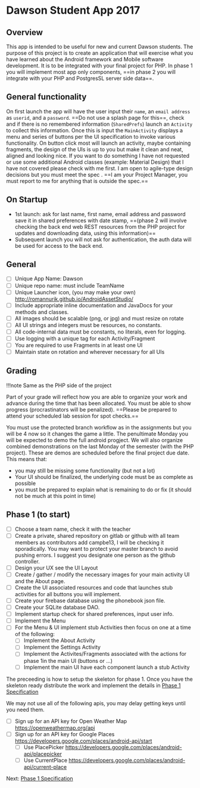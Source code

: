 # Dawson Student App  2017

## Overview
This app is intended to be useful for new and current Dawson students. The purpose of this project is to create an application that will exercise what you have learned about the Android framework  and Mobile software development. It is to be integrated with your final project for PHP. In phase 1 you will implement most app only components, ==in phase 2 you will integrate with your PHP and PostgresSL server side data==.    
## General functionality
On first launch the app will have the user input their `name`, an `email address` as `userid`, and a `password`.   ==Do not use a splash page for this==, check and if there is no remembered information (`SharedPrefs`) launch an `Activity` to collect this information.   Once this is input the `MainActivity` displays a menu and series of buttons per the UI specification  to invoke various functionality. On button click most will launch an activity, maybe containing fragments, the design of the UIs is up to you but make it clean and neat, aligned and looking nice.  If you want to do something I have not requested or use some additional Android classes (example: Material Design) that I have not covered please check with me first.  I am open to agile-type design decisions but you must meet the spec .  ==I am your Project Manager,  you must report to me for anything that is outside the spec.==

## On Startup
* 1st launch: ask for last name, first name, email address and password  save it in shared preferences with date stamp,  ==(phase 2 will involve checking the back end web REST resources from the PHP project for updates and downloading data, using this information)==
* Subsequent launch you will not ask for authentication, the auth data will be used for access to the back end.  

## General
- [ ] Unique App Name: Dawson<TeamName>
- [ ] Unique repo name: must include TeamName
- [ ] Unique Launcher icon, (you may make your own) http://romannurik.github.io/AndroidAssetStudio/
- [ ] Include appropriate inline documentation and JavaDocs for your methods and classes.
- [ ] All images should be scalable (png, or jpg) and must resize on rotate
- [ ] All UI strings and integers must be resources, no constants.
- [ ] All code-internal data must be constants, no literals, even for logging.
- [ ] Use logging with a unique tag for each Activity/Fragment
- [ ] You are required to use Fragments in at least one UI
- [ ] Maintain state on rotation and wherever necessary for all UIs

## Grading  
!!!note
    Same as the PHP side of the project

Part of your grade will reflect how you are able to organize your work and advance during the time that has been allocated. You must be able to show progress (procrastinators will be penalized). ==Please be prepared to attend your scheduled lab session for spot checks.==

You must use the protected branch workflow as in the assignments but you will be 4 now so it changes the game a little.   The penultimate Monday you will be expected to demo the full android progject.   We will also organize combined demonstrations on the last Monday of the semester (with the PHP project). These are demos are scheduled before the final project due date. This means that:

* you may still be missing some functionality (but not a lot) 
* Your UI should be finalized, the underlying code must be as complete as possible
* you must be prepared to explain what is remaining to do or fix (it should not be much at this point in time)

## Phase 1 (to start)
- [ ] Choose a team name, check it with the teacher
- [ ] Create a private, shared repository on gitlab or github with all team members as contributors add campbe13,  I will be checking it sporadically.  You may want to protect your master branch to avoid pushing errors. I suggest you designate one person as the github controller.
- [ ] Design your UX see the UI Layout
- [ ] Create / gather / modify the necessary images for your main activity UI and the About page.
- [ ] Create the UI associated resources and code that launches stub activities for all buttons you will implement.
- [ ] Create your firebase database using the phonebook json file. 
- [ ] Create your SQLite database DAO. 
- [ ] Implement  startup check for shared preferences, input user info.
- [ ] Implement the Menu 
- [ ] For the Menu & UI implement stub Activities then focus on one at a time of the following:
    - [ ] Implement the About Activity
    - [ ] Implement the Settings Activity
    - [ ] Implement the Activites/Fragments  associated with the actions  for phase 1in the main UI  (buttons or  …)
    - [ ] Implement the main UI have each component launch a stub Activity

The preceeding is how to setup the skeleton for phase 1.   Once you have the skeleton ready distribute the work and implement the details in [Phase 1 Specification](https://docs.google.com/document/d/1Mhg5NBIdvHkn-E65nneWjMOgvw2sBuWgCcllvIOy9Lc/edit)

We may not use all of the following apis, you may delay getting keys until you need them.
- [ ] Sign up for an API key for Open Weather Map https://openweathermap.org/api
- [ ] Sign up for an API key for Google Places  https://developers.google.com/places/android-api/start  
    - [ ] Use PlacePicker https://developers.google.com/places/android-api/placepicker
    - [ ] Use CurrentPlace https://developers.google.com/places/android-api/current-place

Next: [Phase 1 Specification](https://docs.google.com/document/d/1Mhg5NBIdvHkn-E65nneWjMOgvw2sBuWgCcllvIOy9Lc/edit)




